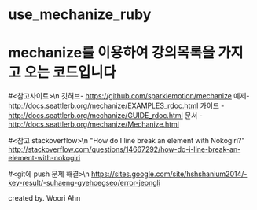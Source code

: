 # use_mechanize_ruby
# mechanize를 이용하여 강의목록을 가지고 오는 코드입니다

#<참고사이트>\n
깃허브- https://github.com/sparklemotion/mechanize
예제- http://docs.seattlerb.org/mechanize/EXAMPLES_rdoc.html
가이드 - http://docs.seattlerb.org/mechanize/GUIDE_rdoc.html
문서 - http://docs.seattlerb.org/mechanize/Mechanize.html

#<참고 stackoverflow>\n
"How do I line break an element with Nokogiri?"
http://stackoverflow.com/questions/14667292/how-do-i-line-break-an-element-with-nokogiri

#<git에 push 문제 해결>\n
https://sites.google.com/site/hshshanium2014/-key-result/-suhaeng-gyehoegseo/error-jeongli

created by. Woori Ahn
